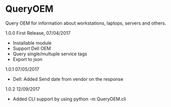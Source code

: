 # QueryOEM
Query OEM for information about workstations, laptops, servers and others.

1.0.0 First Release, 07/04/2017
- Installable module
- Support Dell OEM
- Query single/multuple service tags
- Export to json

1.0.1 07/05/2017
- Dell: Added Send date from vendor on the response

1.0.2 12/09/2017
- Added CLI support by using python -m QueryOEM.cli